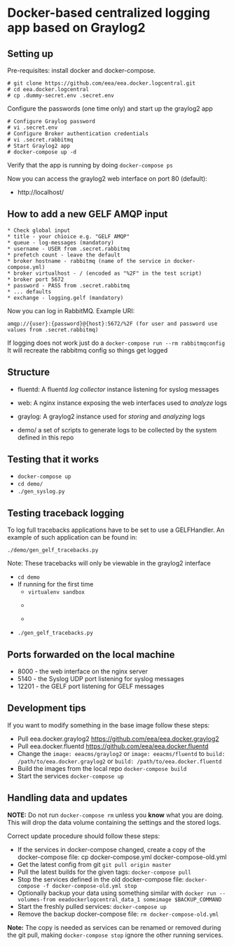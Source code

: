 # Docker-based centralized logging app based on Graylog2

## Setting up

Pre-requisites: install docker and docker-compose.

```
# git clone https://github.com/eea/eea.docker.logcentral.git
# cd eea.docker.logcentral
# cp .dummy-secret.env .secret.env
```
Configure the passwords (one time only) and start up the graylog2 app

```
# Configure Graylog password
# vi .secret.env
# Configure Broker authentication credentials
# vi .secret.rabbitmq
# Start Graylog2 app
# docker-compose up -d
```

Verify that the app is running by doing ```docker-compose ps```

Now you can access the graylog2 web interface on port 80 (default):
* http://localhost/

## How to add a new GELF AMQP input

```
* Check global input
* title - your chioice e.g. "GELF AMQP"
* queue - log-messages (mandatory)
* username - USER from .secret.rabbitmq
* prefetch count - leave the default
* broker hostname - rabbitmq (name of the service in docker-compose.yml)
* broker virtualhost - / (encoded as "%2F" in the test script)
* broker port 5672
* password - PASS from .secret.rabbitmq
* ... defaults
* exchange - logging.gelf (mandatory)
```

Now you can log in RabbitMQ. Example URI:
```
amqp://{user}:{password}@{host}:5672/%2F (for user and password use values from .secret.rabbitmq)
```
If logging does not work just do a ```docker-compose run --rm rabbitmqconfig``` It will recreate the rabbitmq config so things get logged


## Structure

* fluentd: A fluentd _log collector_ instance listening for syslog messages
* web: A nginx instance exposing the web interfaces used to _analyze_ logs
* graylog: A graylog2 instance used for _storing_ and _analyzing_ logs

* demo/ a set of scripts to generate logs to be collected by the system 
  defined in this repo


## Testing that it works

* ```docker-compose up```
* ```cd demo/```
* ```./gen_syslog.py```

## Testing traceback logging

To log full tracebacks applications have to be set to use a GELFHandler.
An example of such application can be found in:

```
./demo/gen_gelf_tracebacks.py
```

Note: These tracebacks will only be viewable in the graylog2 interface

* ```cd demo```
* If running for the first time
  * ```virtualenv sandbox```
  * ```source sandbox/bin/activate
  * ```pip install -r requirements.txt
* ```./gen_gelf_tracebacks.py```

## Ports forwarded on the local machine

* 8000 - the web interface on the nginx server
* 5140 - the Syslog UDP port listening for syslog messages
* 12201 - the GELF port listening for GELF messages

## Development tips

If you want to modify something in the base image follow these steps:
* Pull eea.docker.graylog2 https://github.com/eea/eea.docker.graylog2
* Pull eea.docker.fluentd https://github.com/eea/eea.docker.fluentd
* Change the ```image: eeacms/graylog2``` or ```image: eeacms/fluentd``` to
  ```build: /path/to/eea.docker.graylog2``` or ```build:
  /path/to/eea.docker.fluentd```
* Build the images from the local repo ```docker-compose build```
* Start the services ```docker-compose up```

## Handling data and updates

__NOTE:__ Do not run ```docker-compose rm``` unless you __know__ what you
are doing. This will drop the data volume containing the settings and the
stored logs.

Correct update procedure should follow these steps:
* If the services in docker-compose changed, create a copy of the
  docker-compose file: cp docker-compose.yml docker-compose-old.yml
* Get the latest config from git ```git pull origin master```
* Pull the latest builds for the given tags: ```docker-compose pull```
* Stop the services defined in the old docker-compose file:
  ```docker-compose -f docker-compose-old.yml stop```
* Optionally backup your data using something similar with
  ```docker run --volumes-from eeadockerlogcentral_data_1 someimage $BACKUP_COMMAND``` 
* Start the freshly pulled services: ```docker-compose up```
* Remove the backup docker-compose file: ```rm docker-compose-old.yml```

__Note:__ The copy is needed as services can be renamed or removed during
the git pull, making ```docker-compose stop``` ignore the other running
services.
